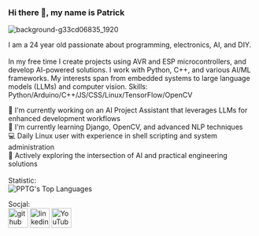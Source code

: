 ### Hi there 👋, my name is Patrick 
![background-g33cd06835_1920](https://user-images.githubusercontent.com/24864691/213499917-d67f6f75-7518-4111-a887-cdd7eff033d8.jpg)

I am a 24 year old passionate about programming, electronics, AI, and DIY.
<br>
<br>
In my free time I create projects using AVR and ESP microcontrollers, and develop AI-powered solutions. I work with Python, C++, and various AI/ML frameworks. My interests span from embedded systems to large language models (LLMs) and computer vision.
Skills: Python/Arduino/C++/JS/CSS/Linux/TensorFlow/OpenCV
<br>

🔭 I'm currently working on an AI Project Assistant that leverages LLMs for enhanced development workflows
<br>
🌱 I'm currently learning Django, OpenCV, and advanced NLP techniques
<br>
💻 Daily Linux user with experience in shell scripting and system administration
<br>
🤖 Actively exploring the intersection of AI and practical engineering solutions
<br>
<br>
Statistic:
<br>
![PPTG's Top Languages](https://github-readme-stats.vercel.app/api/top-langs/?username=PPTG&theme=vue-dark&show_icons=true&hide_border=true&layout=compact)

Socjal:
<br>
[<img src='https://cdn.jsdelivr.net/npm/simple-icons@3.0.1/icons/github.svg' alt='github' height='40'>](https://github.com/PPTG) [<img src='https://cdn.jsdelivr.net/npm/simple-icons@3.0.1/icons/linkedin.svg' alt='linkedin' height='40'>](https://www.linkedin.com/in/pptg/)  [<img src='https://cdn.jsdelivr.net/npm/simple-icons@3.0.1/icons/youtube.svg' alt='YouTube' height='40'>](https://www.youtube.com/@TechnologiaNaSpontanie)

